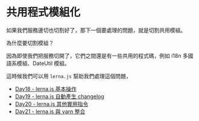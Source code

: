 # 共用程式模組化

如果我們服務邊切也切割好了，那下一個要處理的問題，就是切割共用模組。

為什麼要切割模組？

因為即使我們把服務切開了，它們之間還是有一些共用的程式碼，例如 i18n 多國語系模組、DateUtil 模組。

這時候我們可以用 `lerna.js` 幫助我們處理這個問題，

- [Day18 - lerna.js 基本操作](https://ithelp.ithome.com.tw/articles/10220584)
- [Day19 - lerna.js 自動產生 changelog](https://ithelp.ithome.com.tw/articles/10220980)
- [Day20 - lerna.js 其他實用指令](https://ithelp.ithome.com.tw/articles/10221695)
- [Day21 - lerna.js 與 yarn 整合](https://ithelp.ithome.com.tw/articles/10222195)
